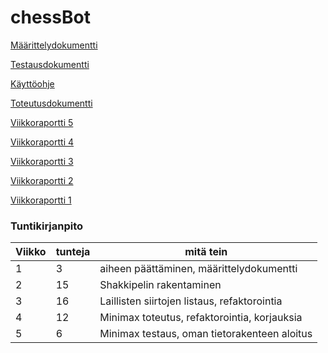 # chessBot

[Määrittelydokumentti](/dokumentaatio/maarittelydokumentti.md)

[Testausdokumentti](/dokumentaatio/testausdokumentti.md)

[Käyttöohje](/dokumentaatio/kayttoohje.md)

[Toteutusdokumentti](/dokumentaatio/toteutusdokumentti.md)

[Viikkoraportti 5](/dokumentaatio/viikkoraportti_5.md)

[Viikkoraportti 4](/dokumentaatio/viikkoraportti_4.md)

[Viikkoraportti 3](/dokumentaatio/viikkoraportti_3.md)

[Viikkoraportti 2](/dokumentaatio/viikkoraportti_2.md)

[Viikkoraportti 1](/dokumentaatio/viikkoraportti_1.md)

### Tuntikirjanpito

| Viikko | tunteja | mitä tein                                    |
| ------ | ------- | -------------------------------------------- |
| 1      | 3       | aiheen päättäminen, määrittelydokumentti     |
| 2      | 15      | Shakkipelin rakentaminen                     |
| 3      | 16      | Laillisten siirtojen listaus, refaktorointia |
| 4      | 12      | Minimax toteutus, refaktorointia, korjauksia |
| 5      | 6       | Minimax testaus, oman tietorakenteen aloitus |
